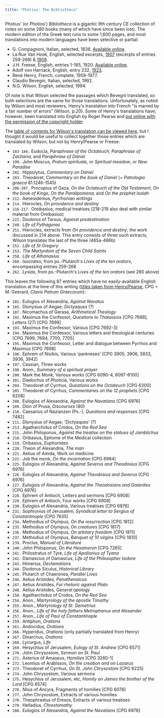 ```yaml
---
title: "Photius: The Bibliotheca"
---
```


Photius' (or Photios') *Bibliotheca* is a gigantic 9th century CE collection of notes on some 280 books (many of which have since been lost). The modern edition of the Greek text runs to some 1,600 pages, and most translations into modern languages have been selective or partial:

 * G. Compagnoni, Italian, selected, 1836. [Available online](https://archive.org/details/bibliotecadifoz00photgoog/).
 * La Rue Van Hook, English, selected excerpts, [1907](https://www.jstor.org/stable/282739) (excerpts of entries 259-268) & [1909](https://www.jstor.org/stable/261825).
 * J.H. Freese, English, entries 1-165, 1920. [Available online](http://www.tertullian.org/fathers/photius_03bibliotheca.htm).
 * Adolf von Harnack, English, entry 232, [1923](http://www.tertullian.org/fathers/harnack_stephen_gobar.htm).
 * René Henry, French, complete, 1959-1977.
 * Claudio Bevegni, Italian, selected, 1992.
 * N.G. Wilson, English, selected, 1994.

Of note is that Wilson selected the passages which Bevegni translated, so both selections are the same for those translations. Unfortunately, as noted by Wilson and most reviewers, Henry's translation into French "is marred by a fair number of errors" (Wilson, p.20). Some of Henry's translations have, however, been translated into English by Roger Pearse and [put online with the permission of the copyright holder](http://www.tertullian.org/fathers/photius_copyright/).

The [table of contents for Wilson's translation can be viewed here](https://www.bloomsbury.com/us/photius-the-bibliotheca-9780715626122/), but I thought it would be useful to collect together those entries which are translated by Wilson, but not by Henry/Pearse or Freese:

* `183-184.` Eudocia, *Paraphrase of the Octateuch*, *Paraphrase of Zacharia*, and *Paraphrase of Daniel*
* `199.` John Moscus, *Pratum spirituale*, or *Spiritual meadow*, or *New Paradise*
* `202.` Hippolytus, *Commentary on Daniel*
* `203.` Theodoret, *Commentary on the book of Daniel* (= *Patrologia graeca* 81.1246-1545)
* `206-207.` Procopius of Gaza, *On the Octateuch of the Old Testament*, *On the book of Kings*, *On the Paralipomena*, and *On the prophet Isaiah*
* `212.` Aenesidemus, *Pyrrhonian writings*
* `214.` Hierocles, *On providence and destiny*
* `216-217.` Oreibasius, medical treatises (218-219 also deal with similar material from Oreibasius)
* `223.` Diodoros of Tarsus, *Against predestination*
* `249.` *Life of Pythagoras*
* `251.` Hierocles, extracts from *On providence and destiny*, the work discussed in 214 above. This entry consists of three such extracts, Wilson translates the last of the three (465a-466b)
* `252.` *Life of St Gregory*
* `253.` *The Martyrdom of the Seven Child Saints*
* `258.` *Life of Athanasius*
* `260.` *Isocrates*, from ps.-Plutarch's *Lives of the ten orators*, encompassing entries 259-268
* `262.` *Lysias*, from ps.-Plutarch's *Lives of the ten orators* (see 260 above)

This leaves the following 87 entries which have no easily-available English translation at the time of this writing ([titles taken from Henry/Pearse](http://www.tertullian.org/fathers/photius_01toc.htm), CPG = M. Geerard, *Clavis Patrum Graecorum*):

* `182.` Eulogios of Alexandria, *Against Navatus*
* `185.` Dionysius of Aegae, *Dictyaques* (?)
* `187.` Nicomachus of Gerasa, *Arithmetical Theology*
* `192.` Maximus the Confessor, *Questions to Thalassios* [CPG 7688], *Letters* (27) [CPG 7699]
* `193.` Maximus the Confessor, Various [CPG 7692-3]
* `194.` Maximus the Confessor, Various letters and theological centuries [CPG 7699, 7694, 7700, 7705]
* `195.` Maximus the Confessor, Letter and dialogue between Pyrrhos and Maximus [CPG 7698]
* `196.` Ephrem of Nisibis, Various 'parénèses' [CPG 3905, 3906, 3933, 3936, 3942]
* `197.` Cassian, Three works
* `198.` Anon., *Summary of a spiritual prayer*
* `200.` Mark the Monk, Various works [CPG 6090-4, 6097-6100]
* `201.` Diadochus of Photicia, Various works
* `204.` Theodoret of Cyrrhus, *Questions on the Octateuch* [CPG 6200]
* `205.` Theodoret of Cyrrhus, *Commentaries on the 12 prophets* [CPG 6208]
* `208.` Eulogios of Alexandria, *Against the Navatians* [CPG 6976]
* `209.` Dion of Prusa, *Discourses* (80)
* `210.` Caesarius of Nazianzen (Ps.-), *Questions and responses* [CPG 7482]
* `211.` Dionysius of Aegae, 'Dictyaques' (?)
* `213.` Agatharchidus of Cnidos, *On the Red Sea*
* `215.` John Philoponos, *Against the treatise on the statues of Jamblichus*
* `218.` Oribasius, Epitome of the Medical collection
* `219.` Oribasius, *Euphoristes*
* `220.` Theon of Alexandria, *The man*
* `221.` Aetius of Amida, Work on medicine
* `222.` Job the monk, *On the incarnation* [CPG 6984]
* `225.` Eulogios of Alexandria, *Against Severus and Theodosius* [CPG 6976]
* `226.` Eulogios of Alexandria, *Against Theodosius and Severus* [CPG 6976]
* `227.` Eulogois of Alexandria, *Against the Theodosians and Gaianites* [CPG 6976]
* `228.` Ephrem of Antioch, Letters and sermons [CPG 6908]
* `229.` Ephrem of Antioch, Four works [CPG 6908]
* `230.` Eulogios of Alexandria, Various treatises [CPG 6976]
* `231.` Sophronius of Jerusalem, *Synodical letter to Sergius of Constantinople* [CPG 7635]
* `234.` Methodius of Olympus, *On the resurrection* [CPG 1812]
* `235.` Methodius of Olympus, *On creatures* [CPG 1817]
* `236.` Methodius of Olympus, *On arbitary freedom* [CPG 1811]
* `237.` Methodius of Olympus, *Banquet of 10 virgins* [CPG 1810]
* `239.` Proclus, *Manual of Literature*
* `240.` John Philoponus, *On the Hexameron* [CPG 7265]
* `241.` Philostratus of Tyre, *Life of Apollonius of Tyana*
* `242.` Damascius of Damascus, *Life of the Philosopher Isidore*
* `243.` Himerius, *Declamations*
* `244.` Diodorus Siculus, *Historical Library*
* `245.` Plutarch of Chaeronea, *Parallel Lives*
* `246.` Aelius Aristides, *Panathenaicus*
* `247.` Aelius Aristides, *For rhetoric against Plato*
* `248.` Aelius Aristides, *General apology*
* `250.` Agatharchidus of Cnidos, *On the Red Sea*
* `254.` Anon., *Martyrology of the apostle Timothy*
* `255.` Anon., *Martyrology of St. Demetrius*
* `256.` Anon., *Life of the holy fathers Metrophanus and Alexander*
* `257.` Anon., *Life of Paul of Constantinople*
* `259.` Antiphon, *Orations*
* `261.` Andocidus, *Orations*
* `266.` Hyperidus, *Orations* (only partially translated from Henry)
* `267.` Dinarchus, *Orations*
* `268.` Lycurgus, *Life*
* `269.` Hesychius of Jerusalem, *Eulogy of St. Andrew* [CPG 6571]
* `270.` John Chrysostom, *Sermon on St. Paul*
* `271.` Asterius of Amaseus, *Homilies* [CPG 3260-1]
* `272.` Leontius of Arabissos, *On the creation and on Lazarus*
* `273.` Theodoret of Cyrrhus, *On St. John Chrysostom* [CPG 6225]
* `274.` John Chrysostom, Various sermons
* `275.` Hesychius of Jerusalem, etc, *Homily on James the brother of the Lord* [CPG 6574]
* `276.` Nilus of Ancyra, Fragments of homilies [CPG 6078]
* `277.` John Chrysostom, Extracts of various homilies
* `278.` Theophrastus of Eresos, Extracts of various treatises
* `279.` Helladius, *Chrestomathy*
* `280.` Eulogios of Alexandria, *Against the Navatians* [CPG 6976]
